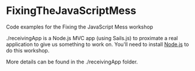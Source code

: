 FixingTheJavaScriptMess
=======================

Code examples for the Fixing the JavaScript Mess workshop

./receivingApp is a Node.js MVC app (using Sails.js) to proximate a real application to give us something to work on. You'll need to install [Node.js](http://nodejs.org/) to do this workshop.

More details can be found in the ./receivingApp folder.
